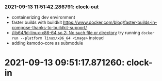 ### 2021-09-13 11:51:42.286791: clock-out

* containerizing dev environment
* faster builds with buildkit https://www.docker.com/blog/faster-builds-in-compose-thanks-to-buildkit-support/
* [/lib64/ld-linux-x86-64.so.2: No such file or directory](https://stackoverflow.com/questions/68630526/lib64-ld-linux-x86-64-so-2-no-such-file-or-directory-error) try running `docker run --platform linux/x86_64 <image>` instead
* adding kamodo-core as submodule

# 2021-09-13 09:51:17.871260: clock-in

